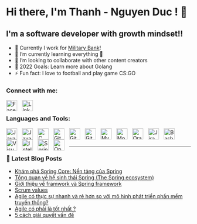 # Hi there, I'm Thanh - Nguyen Duc ! 👋 

## I'm a software developer with growth mindset!!

- 🔭 Currently I work for [Military Bank][militarybank]!
- 🌱 I’m currently learning everything 🤣
- 👯 I’m looking to collaborate with other content creators
- 🥅 2022 Goals: Learn more about Golang
- ⚡ Fun fact: I love to football and play game CS:GO

### Connect with me:

[<img align="left" alt="Facebook" width="30px" src="https://cdn.jsdelivr.net/gh/devicons/devicon/icons/facebook/facebook-original.svg" style="padding-right:10px;" />][facebook]
&nbsp;&nbsp;
[<img align="left" alt="Linkedin" width="30px" src="https://cdn.jsdelivr.net/gh/devicons/devicon/icons/linkedin/linkedin-original.svg" style="padding-right:10px;" />][linkedin]


### Languages and Tools:

[<img align="left" alt="Java" width="30px" src="https://cdn.jsdelivr.net/gh/devicons/devicon/icons/java/java-original.svg" style="padding-right:10px;" />][java]
[<img align="left" alt="JavaScript" width="30px" src="https://cdn.jsdelivr.net/gh/devicons/devicon/icons/javascript/javascript-original.svg" style="padding-right:10px;" />][javascript]
[<img align="left" alt="C" width="30px" src="https://cdn.jsdelivr.net/gh/devicons/devicon/icons/c/c-original.svg" style="padding-right:10px;" />][c++]
[<img align="left" alt="Git" width="30px" src="https://cdn.jsdelivr.net/gh/devicons/devicon/icons/git/git-original.svg" style="padding-right:10px;" />][git]
[<img align="left" alt="GitHub" width="30px" src="https://cdn.jsdelivr.net/gh/devicons/devicon/icons/github/github-original.svg" style="padding-right:10px;" />][github]
[<img align="left" alt="GitLab" width="30px" src="https://cdn.jsdelivr.net/gh/devicons/devicon/icons/gitlab/gitlab-original.svg" style="padding-right:10px;" />][gitlab]
[<img align="left" alt="MySQL" width="30px" src="https://cdn.jsdelivr.net/gh/devicons/devicon/icons/mysql/mysql-original.svg" style="padding-right:10px;" />][mysql]
[<img align="left" alt="MongoDB" width="30px" src="https://cdn.jsdelivr.net/gh/devicons/devicon/icons/mongodb/mongodb-original.svg" style="padding-right:10px;" />][mongodb]
[<img align="left" alt="Oracle" width="30px" src="https://cdn.jsdelivr.net/gh/devicons/devicon/icons/oracle/oracle-original.svg" style="padding-right:10px;" />][oracle]
[<img align="left" alt="Jira" width="30px" src="https://cdn.jsdelivr.net/gh/devicons/devicon/icons/jira/jira-original.svg" style="padding-right:10px;" />][jira]
[<img align="left" alt="Bash" width="30px" src="https://cdn.jsdelivr.net/gh/devicons/devicon/icons/bash/bash-original.svg" style="padding-right:10px;" />][jira]
[<img align="left" alt="Visual Studio Code" width="30px" src="https://cdn.jsdelivr.net/gh/devicons/devicon/icons/vscode/vscode-original.svg" style="padding-right:10px;" />][vscode]
[<img align="left" alt="IntelliJ" width="30px" src="https://cdn.jsdelivr.net/gh/devicons/devicon/icons/intellij/intellij-original.svg" style="padding-right:10px;" />][intellij]
[<img align="left" alt="Spring" width="30px" src="https://cdn.jsdelivr.net/gh/devicons/devicon/icons/spring/spring-original.svg" style="padding-right:10px;" />][spring]
[<img align="left" alt="OpenAPI" width="30px" src="https://avatars3.githubusercontent.com/u/16343502?v=3&s=200" style="padding-right:10px;" />][openapi]

<br />
<br />

---

### 📕 Latest Blog Posts

<!-- HASHNODE_BLOG:START -->
- [Khám phá Spring Core: Nền tảng của Spring](https://ducthanhnguyen95.hashnode.dev//kham-pha-spring-core-nen-tang-cua-spring)
- [Tổng quan về hệ sinh thái Spring (The Spring ecosystem)](https://ducthanhnguyen95.hashnode.dev//tong-quan-ve-he-sinh-thai-spring-the-spring-ecosystem)
- [Giới thiệu về framwork và Spring framework](https://ducthanhnguyen95.hashnode.dev//gioi-thieu-ve-framwork-va-spring-framework)
- [Scrum values](https://ducthanhnguyen95.hashnode.dev//scrum-values)
- [Agile có thực sự nhanh và rẻ hơn so với mô hình phát triển phần mềm truyền thống?](https://ducthanhnguyen95.hashnode.dev//agile-co-thuc-su-nhanh-va-re-hon-so-voi-mo-hinh-phat-trien-phan-mem-truyen-thong)
- [Agile có phải là tốt nhất ?](https://ducthanhnguyen95.hashnode.dev//agile-co-phai-la-tot-nhat)
- [5 cách giải quyết vấn đề](https://ducthanhnguyen95.hashnode.dev//5-cach-giai-quyet-van-de)
<!-- HASHNODE_BLOG:END -->

[militarybank]: https://www.mbbank.com.vn/
[java]: https://www.java.com/en/
[javascript]: https://www.javascript.com/
[c++]: https://www.cprogramming.com/
[git]: https://git-scm.com/
[github]: https://github.com/
[gitlab]: https://about.gitlab.com/
[mysql]: https://www.mysql.com/
[mongodb]: https://www.mongodb.com/
[oracle]: https://www.oracle.com/
[jira]: https://www.atlassian.com/software/jira?&aceid=&adposition=&adgroup=150304258748&campaign=18455429755&creative=639487406296&device=c&keyword=jira&matchtype=e&network=g&placement=&ds_kids=p73361184046&ds_e=GOOGLE&ds_eid=700000001558501&ds_e1=GOOGLE&gclid=Cj0KCQjwt_qgBhDFARIsABcDjOfFQdRdOjdSn5Qd4mtiIciYiYCjOMznt8I8isZFYBxluw45wIyHYrwaAvFPEALw_wcB&gclsrc=aw.ds
[vscode]: https://code.visualstudio.com/
[intellij]: https://www.jetbrains.com/idea/
[spring]: https://spring.io/
[openapi]: https://www.openapis.org/
[facebook]: https://www.facebook.com/thanhnd071095/
[linkedin]: https://www.linkedin.com/in/ducthanhnguyen95
